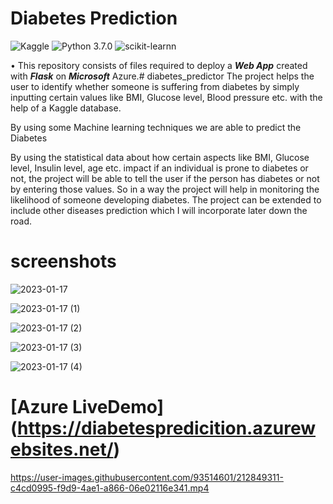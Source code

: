 # Diabetes Prediction
![Kaggle](https://img.shields.io/badge/Dataset-Kaggle-blue.svg) ![Python 3.7.0](https://img.shields.io/badge/Python-3.7-brightgreen.svg) ![scikit-learnn](https://img.shields.io/badge/Library-Scikit_Learn-orange.svg)

• This repository consists of files required to deploy a ___Web App___ created with ___Flask___ on ___Microsoft___ Azure.# diabetes_predictor
The project helps the user to identify whether someone is suffering from diabetes by simply inputting certain values like BMI, Glucose level, Blood pressure etc. with the help of a Kaggle database.

By using some Machine learning techniques we are able to predict the Diabetes

By using the statistical data about how certain aspects like BMI, Glucose level, Insulin level, age etc. impact if an individual is prone to diabetes or not, the project will be able to tell the user if the person has diabetes or not by entering those values. So in a way the project will help in monitoring the likelihood of someone developing diabetes. The project can be extended to include other diseases prediction which I will incorporate later down the road. 

# screenshots

  
  
  
![2023-01-17](https://user-images.githubusercontent.com/93514601/212823911-c6b74cf0-5a47-444a-a5b0-142ff6e004c6.png)





![2023-01-17 (1)](https://user-images.githubusercontent.com/93514601/212823444-981b7ce1-63be-448c-b96f-a67d083c124f.png)





![2023-01-17 (2)](https://user-images.githubusercontent.com/93514601/212823474-8978b3ee-7f5f-48b6-bbf0-98bdf1d924d8.png)




![2023-01-17 (3)](https://user-images.githubusercontent.com/93514601/212823486-b5176634-0af8-4355-aa17-6deadcd18bed.png)





![2023-01-17 (4)](https://user-images.githubusercontent.com/93514601/212823517-344fbd62-3e9c-4e92-a09d-68d7bed67b39.png)





# [Azure LiveDemo] (https://diabetespredicition.azurewebsites.net/)


https://user-images.githubusercontent.com/93514601/212849311-c4cd0995-f9d9-4ae1-a866-06e02116e341.mp4
